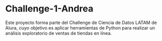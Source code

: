 # Challenge-1-Andrea
Este proyecto forma parte del Challenge de Ciencia de Datos LATAM de Alura, cuyo objetivo es aplicar herramientas de Python para realizar un análisis exploratorio de ventas de tiendas en línea.
